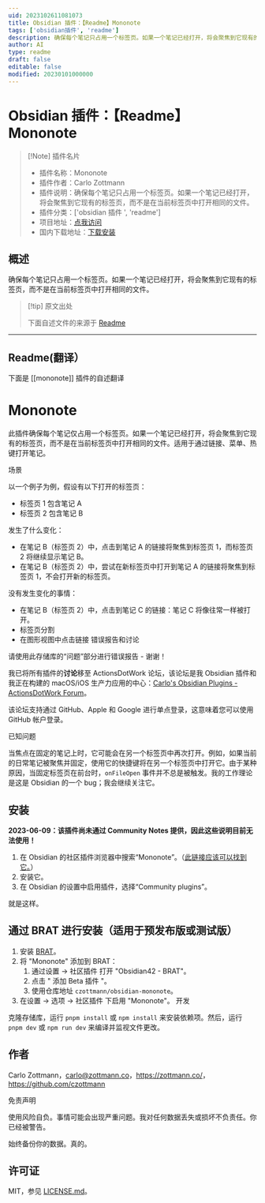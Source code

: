 ```yaml
---
uid: 2023102611081073
title: Obsidian 插件：【Readme】Mononote
tags: ['obsidian插件', 'readme']
description: 确保每个笔记只占用一个标签页。如果一个笔记已经打开，将会聚焦到它现有的标签页，而不是在当前标签页中打开相同的文件。
author: AI
type: readme
draft: false
editable: false
modified: 20230101000000
---
```


# Obsidian 插件：【Readme】Mononote

> [!Note] 插件名片
> - 插件名称：Mononote
> - 插件作者：Carlo Zottmann
> - 插件说明：确保每个笔记只占用一个标签页。如果一个笔记已经打开，将会聚焦到它现有的标签页，而不是在当前标签页中打开相同的文件。
> - 插件分类：['obsidian 插件 ', 'readme']
> - 项目地址：[点我访问](https://github.com/czottmann/obsidian-mononote)
> - 国内下载地址：[下载安装](https://pkmer.cn/products/plugin/pluginMarket/?mononote)

## 概述

确保每个笔记只占用一个标签页。如果一个笔记已经打开，将会聚焦到它现有的标签页，而不是在当前标签页中打开相同的文件。

> [!tip] 原文出处
>
>下面自述文件的来源于 [Readme](https://ghproxy.net/https://raw.githubusercontent.com/czottmann/obsidian-mononote/main/README.md)

---

## Readme(翻译）

下面是 [[mononote]] 插件的自述翻译

# Mononote

此插件确保每个笔记仅占用一个标签页。如果一个笔记已经打开，将会聚焦到它现有的标签页，而不是在当前标签页中打开相同的文件。适用于通过链接、菜单、热键打开笔记。

场景

以一个例子为例，假设有以下打开的标签页：

- 标签页 1 包含笔记 A
- 标签页 2 包含笔记 B

发生了什么变化：

- 在笔记 B（标签页 2）中，点击到笔记 A 的链接将聚焦到标签页 1，而标签页 2 将继续显示笔记 B。
- 在笔记 B（标签页 2）中，尝试在新标签页中打开到笔记 A 的链接将聚焦到标签页 1，不会打开新的标签页。

没有发生变化的事情：

- 在笔记 B（标签页 2）中，点击到笔记 C 的链接：笔记 C 将像往常一样被打开。
- 标签页分割
- 在图形视图中点击链接
错误报告和讨论

请使用此存储库的“问题”部分进行错误报告 - 谢谢！

我已将所有插件的**讨论**移至 ActionsDotWork 论坛，该论坛是我 Obsidian 插件和我正在构建的 macOS/iOS 生产力应用的中心：[Carlo's Obsidian Plugins - ActionsDotWork Forum](https://forum.actions.work/c/obsidian-plugins/8)。

该论坛支持通过 GitHub、Apple 和 Google 进行单点登录，这意味着您可以使用 GitHub 帐户登录。

已知问题

当焦点在固定的笔记上时，它可能会在另一个标签页中再次打开。例如，如果当前的日常笔记被聚焦并固定，使用它的快捷键将在另一个标签页中打开它。由于某种原因，当固定标签页在前台时，`onFileOpen` 事件并不总是被触发。我的工作理论是这是 Obsidian 的一个 bug；我会继续关注它。

## 安装

**2023-06-09：该插件尚未通过 Community Notes 提供，因此这些说明目前无法使用！**

1. 在 Obsidian 的社区插件浏览器中搜索“Mononote”。（[此链接应该可以找到它。](https://obsidian.md/plugins?id=zottmann)）
2. 安装它。
3. 在 Obsidian 的设置中启用插件，选择“Community plugins”。

就是这样。

## 通过 BRAT 进行安装（适用于预发布版或测试版）

1. 安装 [BRAT](https://github.com/TfTHacker/obsidian42-brat)。
2. 将 "Mononote" 添加到 BRAT：
    1. 通过设置 → 社区插件 打开 "Obsidian42 - BRAT"。
    2. 点击 " 添加 Beta 插件 "。
    3. 使用仓库地址 `czottmann/obsidian-mononote`。
3. 在设置 → 选项 → 社区插件 下启用 "Mononote"。
开发

克隆存储库，运行 `pnpm install` 或 `npm install` 来安装依赖项。然后，运行 `pnpm dev` 或 `npm run dev` 来编译并监视文件更改。

## 作者

Carlo Zottmann，<carlo@zottmann.co>，<https://zottmann.co/>，<https://github.com/czottmann>

免责声明

使用风险自负。事情可能会出现严重问题。我对任何数据丢失或损坏不负责任。你已经被警告。

始终备份你的数据。真的。

## 许可证

MIT，参见 [LICENSE.md](LICENSE.md)。
